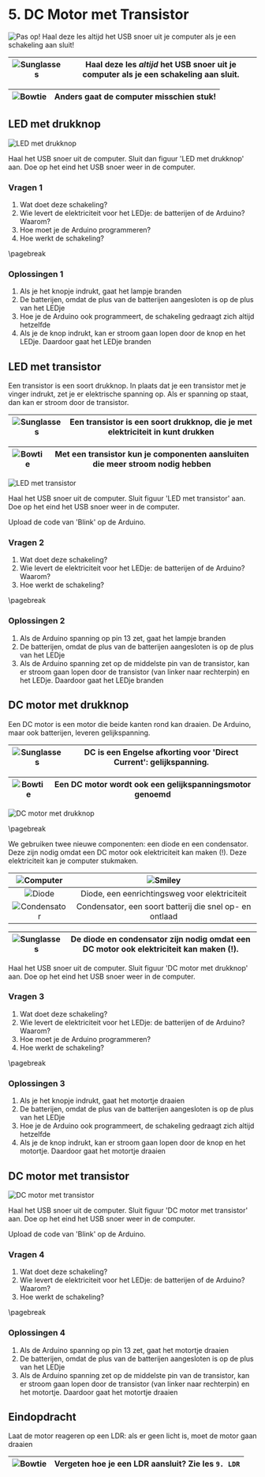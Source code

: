 # 5. DC Motor met Transistor

![Pas op! Haal deze les *altijd* het USB snoer uit je computer als je een schakeling aan sluit!](5_dc_motor_met_transistor_waarschuwing.png)

![Sunglasses](EmojiSunglasses.png) | Haal deze les *altijd* het USB snoer uit je computer als je een schakeling aan sluit.
:-------------:|:----------------------------------------: 

![Bowtie](EmojiBowtie.png) | Anders gaat de computer misschien stuk!
:-------------:|:----------------------------------------: 

## LED met drukknop

![LED met drukknop](5_dc_motor_met_transistor_led_drukknop.png)

Haal het USB snoer uit de computer. 
Sluit dan figuur 'LED met drukknop' aan. 
Doe op het eind het USB snoer weer in de computer.

### Vragen 1

 1. Wat doet deze schakeling?
 2. Wie levert de elektriciteit voor het LEDje: de batterijen of de Arduino? Waarom?
 3. Hoe moet je de Arduino programmeren?
 4. Hoe werkt de schakeling?

\pagebreak

### Oplossingen 1

 1. Als je het knopje indrukt, gaat het lampje branden
 2. De batterijen, omdat de plus van de batterijen aangesloten is op de plus van het LEDje
 3. Hoe je de Arduino ook programmeert, de schakeling gedraagt zich altijd hetzelfde
 4. Als je de knop indrukt, kan er stroom gaan lopen door de knop en het LEDje. Daardoor gaat het LEDje branden

## LED met transistor

Een transistor is een soort drukknop.
In plaats dat je een transistor met je vinger indrukt,
zet je er elektrische spanning op.
Als er spanning op staat, dan kan er stroom door de transistor.

![Sunglasses](EmojiSunglasses.png) | Een transistor is een soort drukknop, die je met elektriciteit in kunt drukken
:-------------:|:----------------------------------------: 

![Bowtie](EmojiBowtie.png) | Met een transistor kun je componenten aansluiten die meer stroom nodig hebben
:-------------:|:----------------------------------------: 

![LED met transistor](5_dc_motor_met_transistor_led_transistor.png)

Haal het USB snoer uit de computer. 
Sluit figuur 'LED met transistor' aan.
Doe op het eind het USB snoer weer in de computer.

Upload de code van 'Blink' op de Arduino.

### Vragen 2

 1. Wat doet deze schakeling?
 2. Wie levert de elektriciteit voor het LEDje: de batterijen of de Arduino? Waarom?
 3. Hoe werkt de schakeling?

\pagebreak

### Oplossingen 2

 1. Als de Arduino spanning op pin 13 zet, gaat het lampje branden
 2. De batterijen, omdat de plus van de batterijen aangesloten is op de plus van het LEDje
 3. Als de Arduino spanning zet op de middelste pin van de transistor, 
    kan er stroom gaan lopen door de transistor (van linker naar rechterpin) en het LEDje. 
    Daardoor gaat het LEDje branden

## DC motor met drukknop

Een DC motor is een motor die beide kanten rond kan draaien. De Arduino, maar ook batterijen, leveren
gelijkspanning.

![Sunglasses](EmojiSunglasses.png) | DC is een Engelse afkorting voor 'Direct Current': gelijkspanning. 
:-------------:|:----------------------------------------: 

![Bowtie](EmojiBowtie.png) | Een DC motor wordt ook een gelijkspanningsmotor genoemd
:-------------:|:----------------------------------------: 

![DC motor met drukknop](5_dc_motor_met_transistor_motor_drukknop.png)

\pagebreak

We gebruiken twee nieuwe componenten: een diode en een condensator. 
Deze zijn nodig omdat een DC motor ook elektriciteit kan maken (!).
Deze elektriciteit kan je computer stukmaken. 

![Computer](EmojiComputer.png) | ![Smiley](EmojiSmiley.png)
:-------------:|:----------------------------------------: 
![Diode](5_dc_motor_met_transistor_diode.png) | Diode, een eenrichtingsweg voor elektriciteit
![Condensator](5_dc_motor_met_transistor_condensator.png) | Condensator, een soort batterij die snel op- en ontlaad

![Sunglasses](EmojiSunglasses.png) | De diode en condensator zijn nodig omdat een DC motor ook elektriciteit kan maken (!).
:-------------:|:----------------------------------------: 

Haal het USB snoer uit de computer. 
Sluit figuur 'DC motor met drukknop' aan.
Doe op het eind het USB snoer weer in de computer.

### Vragen 3

 1. Wat doet deze schakeling?
 2. Wie levert de elektriciteit voor het LEDje: de batterijen of de Arduino? Waarom?
 3. Hoe moet je de Arduino programmeren?
 4. Hoe werkt de schakeling?

\pagebreak

### Oplossingen 3

 1. Als je het knopje indrukt, gaat het motortje draaien
 2. De batterijen, omdat de plus van de batterijen aangesloten is op de plus van het LEDje
 3. Hoe je de Arduino ook programmeert, de schakeling gedraagt zich altijd hetzelfde
 4. Als je de knop indrukt, kan er stroom gaan lopen door de knop en het motortje. Daardoor gaat het motortje draaien

## DC motor met transistor

![DC motor met transistor](5_dc_motor_met_transistor_motor_transistor.png)

Haal het USB snoer uit de computer. 
Sluit figuur 'DC motor met transistor' aan.
Doe op het eind het USB snoer weer in de computer.

Upload de code van 'Blink' op de Arduino.

### Vragen 4

 1. Wat doet deze schakeling?
 2. Wie levert de elektriciteit voor het LEDje: de batterijen of de Arduino? Waarom?
 3. Hoe werkt de schakeling?

\pagebreak

### Oplossingen 4

 1. Als de Arduino spanning op pin 13 zet, gaat het motortje draaien
 2. De batterijen, omdat de plus van de batterijen aangesloten is op de plus van het LEDje
 3. Als de Arduino spanning zet op de middelste pin van de transistor, 
    kan er stroom gaan lopen door de transistor (van linker naar rechterpin) en het motortje. 
    Daardoor gaat het motortje draaien

## Eindopdracht

Laat de motor reageren op een LDR: als er geen licht is, moet de motor gaan draaien

![Bowtie](EmojiBowtie.png) | Vergeten hoe je een LDR aansluit? Zie les `9. LDR`
:-------------:|:----------------------------------------: 
